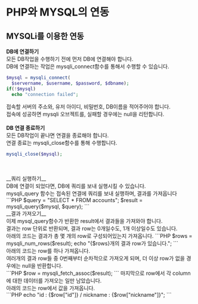 PHP와 MYSQL의 연동
============

MYSQLi를 이용한 연동
----
__DB에 연결하기__<br>
모든 DB작업을 수행하기 전에 먼저 DB에 연결해야 합니다.<br>
DB에 연결하는 작업은 mysqli_connect함수를 통해서 수행할 수  있습니다.
```PHP
$mysql = mysqli_connect(
  $servername, $username, $password, $dbname);
if(!$mysql)
  echo "connection failed";
```
접속할 서버의 주소와, 유저 아이디, 비밀번호, DB이름을 적어주어야 합니다.<br>
접속에 성공하면 mysqli 오브젝트를, 실패할 경우에는 null을 리턴합니다.<br>
<br>
__DB 연결 종료하기__<br>
모든 DB작업이 끝나면 연결을 종료해야 합니다.<br>
연결 종료는 mysqli_close함수를 통해 수행합니다.<br>
```PHP
mysqli_close($mysql);
```
<br>
<br>
__쿼리 실행하기__<br>
DB에 연결이 되었다면, DB에 쿼리를 보내 실행시킬 수 있습니다.<br>
mysqli_query 함수는 접속된 연결에 쿼리를 보내 실행하며, 결과를 가져옵니다<br>
```PHP
$query = "SELECT * FROM accounts";
$result = mysqli_query($mysql, $query);
```
<br>
__결과 가져오기__<br>
이제 mysql_query함수가 반환한 result에서 결과들을 가져와야 합니다.<br>
결과는 row 단위로 반환되며, 결과 row는 0개일수도, 1개 이상일수도 있습니다.<br>
아래의 코드는 결과가 총 몇 개의 row로 구성되어있는지 가져옵니다.
```PHP
$rows = mysqli_num_rows($result);
echo "{$rows}개의 결과 row가 있습니다.";
```
<br>
아래의 코드는 row를 하나 가져옵니다. <br>
여러개의 결과 row들 중 0번째부터 순차적으로 가져오게 되며, 더 이상 row가 없을 경우에는 null을 반환합니다.<br>
```PHP
$row = mysqli_fetch_assoc($result);
```
마지막으로 row에서 각 column에 대한 데이터를 가져오는 일만 남았습니다.<br>
아래의 코드는 row에서 값을 가져옵니다.<br>
```PHP
echo "id : {$row["id"]} / nickname : {$row["nickname"]}";
```

